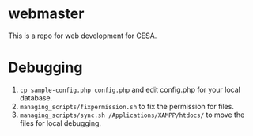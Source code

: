 
# webmaster
This is a repo for web development for CESA.

# Debugging
1. `cp sample-config.php config.php` and edit config.php for your local database.
2. `managing_scripts/fixpermission.sh` to fix the permission for files.
3. ``` managing_scripts/sync.sh /Applications/XAMPP/htdocs/ ``` to move the files for local debugging.



